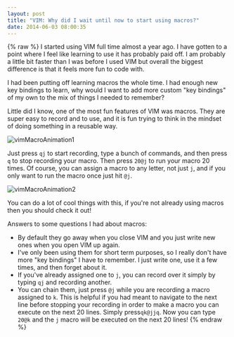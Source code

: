 ```yaml
---
layout: post
title: "VIM: Why did I wait until now to start using macros?"
date: 2014-06-03 08:00:35
---
```

{% raw %}
I started using VIM full time almost a year ago.  I have gotten to a point where I feel like learning to use it has probably paid off.  I am probably a little bit faster than I was before I used VIM but overall the biggest difference is that it feels more fun to code with.

I had been putting off learning macros the whole time.  I had enough new key bindings to learn, why would I want to add more custom "key bindings" of my own to the mix of things I needed to remember?

Little did I know, one of the most fun features of VIM was macros.  They are super easy to record and to use, and it is fun trying to think in the mindset of doing something in a reusable way.

![vimMacroAnimation1](http://ljlauzau.smugmug.com/Hidden/My-Site-Images/i-Bfcgv96/0/O/vimMacro1.gif)

Just press `qj` to start recording, type a bunch of commands, and then press `q` to stop recording your macro.  Then press `20@j` to run your macro 20 times.  Of course, you can assign a macro to any letter, not just `j`, and if you only want to run the macro once just hit `@j`.

![vimMacroAnimation2](http://ljlauzau.smugmug.com/Hidden/My-Site-Images/i-96WBMwx/0/O/vimMacro2.gif)

You can do a lot of cool things with this, if you're not already using macros then you should check it out!

Answers to some questions I had about macros:

- By default they go away when you close VIM and you just write new ones when you open VIM up again.
- I've only been using them for short term purposes, so I really don't have more "key bindings" I have to remember.  I just write one, use it a few times, and then forget about it.
- If you've already assigned one to `j`, you can record over it simply by typing `qj` and recording another.
- You can chain them, just press `@j` while you are recording a macro assigned to `k`.  This is helpful if you had meant to navigate to the next line before stopping your recording in order to make a macro you can execute on the next 20 lines.  Simply press`qk@jjq`.  Now you can type `20@k` and the `j` macro will be executed on the next 20 lines!
{% endraw %}
